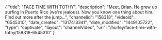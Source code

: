 {
    "title": "FACE TIME WITH TOTHY",
    "description": "Meet, Brian. He grew up surfing in Puerto Rico (we're jealous). Now you know one thing about him. Find out more after the jump...",
    "channelid": "158318",
    "videoid": "6545310",
    "date_created": "1317413341",
    "date_modified": "1449105722",
    "type": "captivate",
    "layout": "channelVideo",
    "url": "\/hurley\/face-time-with-tothy\/158318-6545310"
}